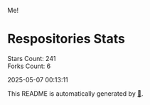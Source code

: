 Me!

# Respositories Stats
Stars Count: 241  
Forks Count: 6

2025-05-07 00:13:11  

This README is automatically generated by [🐰](https://github.com/rnitta/rnitta).
